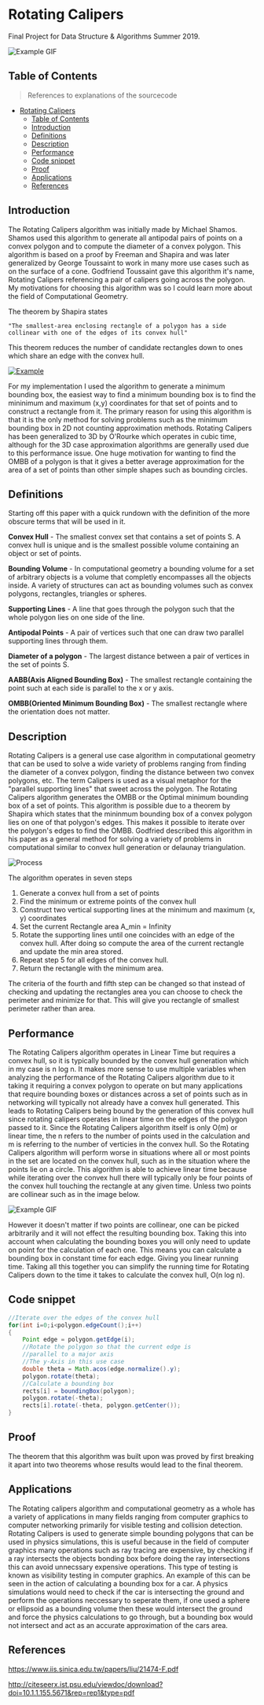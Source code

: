 # Rotating Calipers

Final Project for Data Structure & Algorithms Summer 2019.

![Example GIF](images/example.gif)

## Table of Contents

> References to explanations of the sourcecode

- [Rotating Calipers](#rotating-calipers)
  - [Table of Contents](#table-of-contents)
  - [Introduction](#introduction)
  - [Definitions](#definitions)
  - [Description](#description)
  - [Performance](#performance)
  - [Code snippet](#code-snippet)
  - [Proof](#proof)
  - [Applications](#applications)
  - [References](#references)


## Introduction

The Rotating Calipers algorithm was initially made by Michael Shamos. Shamos used this algorithm to generate all antipodal pairs of points on a convex polygon and to compute the diameter of a convex polygon. This algorithm is based on a proof by Freeman and Shapira and was later generalized by George Toussaint to work in many more use cases such as on the surface of a cone. Godfriend Toussaint gave this algorithm it's name, Rotating Calipers referencing a pair of calipers going across the polygon. My motivations for choosing this algorithm was so I could learn more about the field of Computational Geometry.

The theorem by Shapira states 

```
"The smallest-area enclosing rectangle of a polygon has a side collinear with one of the edges of its convex hull"
```
This theorem reduces the number of candidate rectangles down to ones which share an edge with the convex hull.

<a href=""><img src="images/exampe.gif" title="Example" alt="Example"></a>


For my implementation I used the algorithm to generate a minimum bounding box, the easiest way to find a minimum bounding box is to find the mininimum and maximum (x,y) coordinates for that set of points and to construct a rectangle from it. The primary reason for using this algorithm is that it is the only method for solving problems such as the minimum bounding box in 2D not counting approximation methods. Rotating Calipers has been generalized to 3D by O'Rourke which operates in cubic time, although for the 3D case approximation algorithms are generally used due to this performance issue. One huge motivation for wanting to find the OMBB of a polygon is that it gives a better average approximation for the area of a set of points than other simple shapes such as bounding circles.

## Definitions
Starting off this paper with a quick rundown with the definition of the more obscure terms that will be used in it.

**Convex Hull** - The smallest convex set that contains a set of points S. A convex hull is unique and is the smallest possible volume containing an object or set of points.

**Bounding Volume** - In computational geometry a bounding volume for a set of arbitrary objects is a volume that completly encompasses all the objects inside. A variety of structures can act as bounding volumes such as convex polygons, rectangles, triangles or spheres.

**Supporting Lines** - A line that goes through the polygon such that the whole polygon lies on one side of the line.

**Antipodal Points** - A pair of vertices such that one can draw two parallel supporting lines through them.

**Diameter of a polygon** - The largest distance between a pair of vertices in the set of points S.

**AABB(Axis Aligned Bounding Box)** - The smallest rectangle containing the point such at each side is parallel to the x or y axis.

**OMBB(Oriented Minimum Bounding Box)** - The smallest rectangle where the orientation does not matter.

## Description

Rotating Calipers is a general use case algorithm in computational geometry that can be used to solve a wide variety
of problems ranging from finding the diameter of a convex polygon, finding the distance between two convex polygons, etc. The term Calipers is used as a visual metaphor for the "parallel supporting lines" that sweet across the polygon.
The Rotating Calipers algorithm generates the OMBB or the Optimal minimum bounding box of a set of points.
This algorithm is possible due to a theorem by Shapira which states that the mininmum bounding box of a convex polygon lies on one of
that polygon's edges. This makes it possible to iterate over the polygon's edges to find the OMBB. Godfried described this algorithm in his paper as a general method for solving a variety of problems in computational similar to convex hull generation or delaunay triangulation. 

![Process](images/rotating.bmp)

The algorithm operates in seven steps
1. Generate a convex hull from a set of points
2. Find the minimum or extreme points of the convex hull
3. Construct two vertical supporting lines at the minimum and maximum (x, y) coordinates
4. Set the current Rectangle area A_min = Infinity
5. Rotate the supporting lines until one coincides with an edge of the convex hull. After doing so compute the area of the current rectangle and update the min area stored.
6. Repeat step 5 for all edges of the convex hull.
7. Return the rectangle with the minimum area.


The criteria of the fourth and fifth step can be changed so that instead of checking and updating the rectangles area you can choose to check the perimeter and minimize for that. This will give you rectangle of smallest perimeter rather than area.

## Performance

The Rotating Calipers algorithm operates in Linear Time but requires a convex hull, so it is typically bounded by the convex hull generation which in my case is n log n. It makes more sense to use multiple variables when analyzing the performance of the Rotating Calipers algorithm due to it taking it requiring a convex polygon to operate on but many applications that require bounding boxes or distances across a set of points such as in networking will typically not already have a convex hull generated. This leads to Rotating Calipers being bound by the generation of this convex hull since rotating calipers operates in linear time on the edges of the polygon passed to it. Since the Rotating Calipers algorithm itself is only O(m) or linear time, the n refers to the number of points used in the calculation and m is referring to the number of verticies in the convex hull. So the Rotating Calipers algorithm will perform worse in situations where all or most points in the set are located on the convex hull, such as in the situation where the points lie on a circle. This algorithm is able to achieve linear time because while iterating over the convex hull there will typically only be four points of the convex hull touching the rectangle at any given time. Unless two points are collinear such as in the image below.

![Example GIF](images/calipers.bmp)

However it doesn't matter if two points are collinear, one can be picked arbitrarily and it will not effect the resulting bounding box. Taking this into account when calculating the bounding boxes you will only need to update on point for the calculation of each one. This means you can calculate a bounding box in constant time for each edge. Giving you linear running time. Taking all this together you can simplify the running time for Rotating Calipers down to the time it takes to calculate the convex hull, O(n log n).

## Code snippet

```java
//Iterate over the edges of the convex hull
for(int i=0;i<polygon.edgeCount();i++)
{
    Point edge = polygon.getEdge(i);
    //Rotate the polygon so that the current edge is
    //parallel to a major axis
    //The y-Axis in this use case
    double theta = Math.acos(edge.normalize().y);
    polygon.rotate(theta);
    //Calculate a bounding box
    rects[i] = boundingBox(polygon);
    polygon.rotate(-theta);
    rects[i].rotate(-theta, polygon.getCenter());
}
```

## Proof

The theorem that this algorithm was built upon was proved by first breaking it apart into two theorems whose results would lead to the final theorem.


## Applications

The Rotating calipers algorithm and computational geometry as a whole has a variety of applications in many fields ranging from computer graphics to computer networking primarily for visible testing and collision detection. Rotating Calipers is used to generate simple bounding polygons that can be used in physics simulations, this is useful because in the field of computer graphics many operations such as ray tracing are expensive, by checking if a ray intersects the objects bonding box before doing the ray intersections this can avoid unnecssary expensive operations. This type of testing is known as visibility testing in computer graphics. An example of this can be seen in the action of calculating a bounding box for a car. A physics simulations would need to check if the car is intersecting the ground and perform the operations neccessary to seperate them, if one used a sphere or ellipsoid as a bounding volume then these would intersect the ground and force the physics calculations to go through, but a bounding box would not intersect and act as an accurate approximation of the cars area.

## References

https://www.iis.sinica.edu.tw/papers/liu/21474-F.pdf

http://citeseerx.ist.psu.edu/viewdoc/download?doi=10.1.1.155.5671&rep=rep1&type=pdf